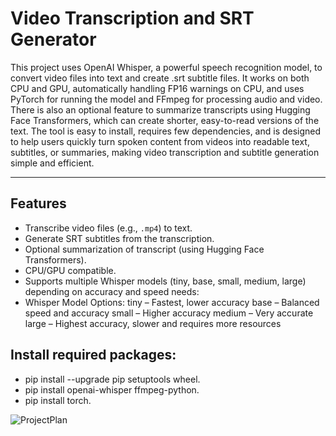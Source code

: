# Video Transcription and SRT Generator

This project uses OpenAI Whisper, a powerful speech recognition model, to convert video files into text and create .srt subtitle files. It works on both CPU and GPU, automatically handling FP16 warnings on CPU, and uses PyTorch for running the model and FFmpeg for processing audio and video. There is also an optional feature to summarize transcripts using Hugging Face Transformers, which can create shorter, easy-to-read versions of the text. The tool is easy to install, requires few dependencies, and is designed to help users quickly turn spoken content from videos into readable text, subtitles, or summaries, making video transcription and subtitle generation simple and efficient.

---

## Features

- Transcribe video files (e.g., `.mp4`) to text.
- Generate SRT subtitles from the transcription.
- Optional summarization of transcript (using Hugging Face Transformers).
- CPU/GPU compatible.
- Supports multiple Whisper models (tiny, base, small, medium, large) depending on accuracy and speed needs:
- Whisper Model Options:
    tiny – Fastest, lower accuracy
    base – Balanced speed and accuracy
    small – Higher accuracy
    medium – Very accurate
    large – Highest accuracy, slower and requires more resources

## Install required packages:

- pip install --upgrade pip setuptools wheel.
- pip install openai-whisper ffmpeg-python.
- pip install torch.


![ProjectPlan](https://github.com/user-attachments/assets/2ddb9e5b-1f5b-4204-87ad-864f0dc3c189)
